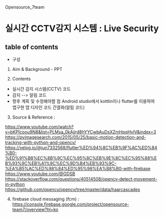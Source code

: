 Opensource_7team
# 실시간 CCTV감지 시스템 : Live Security

## table of contents
* 구성
1. Aim & Background - PPT

2. Contents
- 실시간 감지 시스템(CCTV) 코드
- 감지 --> 알림 코드
- 향후 계획 및 수정해야할 점
    Android studio에서 kottlin이나 flutter를 이용하여 앱구현
    앱 디자인
    코드 간결화(알림 코드)
3. Source & Reference : 

https://www.youtube.com/watch?v=bKPIcoou9N8&list=PLMsa_0kAjjrd8hYYCwbAuDsXZmHpqHvlV&index=3
https://pyimagesearch.com/2015/05/25/basic-motion-detection-and-tracking-with-python-and-opencv/
https://velog.io/@jun7332568/flutter%ED%94%8C%EB%9F%AC%ED%84%B0-%ED%91%B8%EC%8B%9C%EC%95%8C%EB%9E%8C%EC%95%88%EB%93%9C%EB%A1%9C%EC%9D%B4%EB%93%9C-%EA%B5%AC%ED%98%84%ED%95%98%EA%B8%B0-with-firebase​
https://www.youtube.com/@GDSB​
https://stackoverflow.com/questions/40514508/opencv-detect-movement-in-python​
https://github.com/opencv/opencv/tree/master/data/haarcascades​

4. firebase cloud messaging (fcm)
: https://console.firebase.google.com/project/opensource-team7/overview?hl=ko
